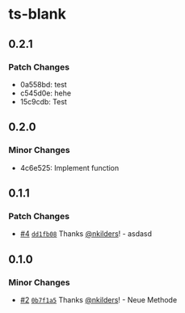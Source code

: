 # ts-blank

## 0.2.1

### Patch Changes

- 0a558bd: test
- c545d0e: hehe
- 15c9cdb: Test

## 0.2.0

### Minor Changes

- 4c6e525: Implement function

## 0.1.1

### Patch Changes

- [#4](https://github.com/nkilders/npm-pub/pull/4) [`dd1fb08`](https://github.com/nkilders/npm-pub/commit/dd1fb08024b8521f91f03f4b481b05eb03b8d951) Thanks [@nkilders](https://github.com/nkilders)! - asdasd

## 0.1.0

### Minor Changes

- [#2](https://github.com/nkilders/npm-pub/pull/2) [`0b7f1a5`](https://github.com/nkilders/npm-pub/commit/0b7f1a5900a0f948d5397c530b50f92a06ee1752) Thanks [@nkilders](https://github.com/nkilders)! - Neue Methode
